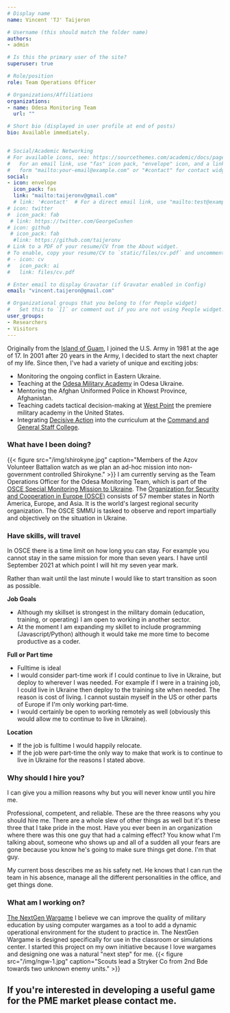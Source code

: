 ```yaml
---
# Display name
name: Vincent 'TJ' Taijeron

# Username (this should match the folder name)
authors:
- admin

# Is this the primary user of the site?
superuser: true

# Role/position
role: Team Operations Officer

# Organizations/Affiliations
organizations:
- name: Odesa Monitoring Team
  url: ""

# Short bio (displayed in user profile at end of posts)
bio: Available immediately.


# Social/Academic Networking
# For available icons, see: https://sourcethemes.com/academic/docs/page-builder/#icons
#   For an email link, use "fas" icon pack, "envelope" icon, and a link in the
#   form "mailto:your-email@example.com" or "#contact" for contact widget.
social:
- icon: envelope
  icon_pack: fas
  link: "mailto:taijeronv@gmail.com"
  # link: '#contact'  # For a direct email link, use "mailto:test@example.org".
# icon: twitter
#  icon_pack: fab
 # link: https://twitter.com/GeorgeCushen
# icon: github
 # icon_pack: fab
  #link: https://github.com/taijeronv
# Link to a PDF of your resume/CV from the About widget.
# To enable, copy your resume/CV to `static/files/cv.pdf` and uncomment the lines below.
# - icon: cv
#   icon_pack: ai
#   link: files/cv.pdf

# Enter email to display Gravatar (if Gravatar enabled in Config)
email: "vincent.taijeron@gmail.com"

# Organizational groups that you belong to (for People widget)
#   Set this to `[]` or comment out if you are not using People widget.
user_groups:
- Researchers
- Visitors
---
```


Originally from the [Island of Guam](https://en.wikipedia.org/wiki/Guam), I joined the U.S. Army in 1981 at the age of 17.
In 2001 after 20 years in the Army, I decided to start the next chapter of my
life.  Since then, I've had a variety of unique and exciting jobs:

- Monitoring the ongoing conflict in Eastern Ukraine.
- Teaching at the
  [Odesa Military Academy](https://en.wikipedia.org/wiki/Odessa_Military_Academy)
  in Odesa Ukraine.
- Mentoring the Afghan Uniformed Police in Khowst Province, Afghanistan.
- Teaching cadets tactical decision-making at
  [West Point](https://www.westpoint.edu/military/department-of-military-instruction/simulation-center)
  the premiere military academy in the United States.
- Integrating [Decisive Action](http://decisive-point.com/decisive-action/) into
  the curriculum at the
  [Command and General Staff College](https://usacac.army.mil/organizations/cace/cgsc).

### What have I been doing?

{{< figure src="/img/shirokyne.jpg" caption="Members of the Azov Volunteer Battalion watch as we plan an ad-hoc mission into non-government controlled Shirokyne." >}}
I am currently serving as the Team Operations Officer for the Odesa Monitoring
Team, which is part of the [OSCE Special Monitoring Mission to Ukraine](https://www.osce.org/special-monitoring-mission-to-ukraine). The
[Organization for Security and Cooperation in Europe (OSCE)](https://www.osce.org/whatistheosce/factsheet) consists of 57 member
states in North America, Europe, and Asia. It is the world's largest
regional security organization.  The OSCE SMMU is tasked to observe and report impartially and objectively on the situation in Ukraine.

### Have skills, will travel
In OSCE there is a time limit on how long you can stay. For example you cannot
stay in the same mission for more than seven years. I have until September 2021
at which point I will hit my seven year mark.

Rather than wait until the last minute I would like to start transition as soon as possible.

**Job Goals**
- Although my skillset is strongest in the military domain (education, training,
  or operating) I am open to working in another sector.
- At the moment I am expanding my skillet to include programming
  (Javascript/Python) although it would take me more time to become productive
  as a coder.

**Full or Part time**
- Fulltime is ideal
- I would consider part-time work if I could continue to live in Ukraine, but
  deploy to wherever I was needed. For example if I were in a training job, I
  could live in Ukraine then deploy to the training site when needed. The reason
  is cost of living. I cannot sustain myself in the US or other parts of Europe
  if I'm only working part-time.
- I would certainly be open to working remotely as well (obviously this would
  allow me to continue to live in Ukraine).

**Location**
- If the job is fulltime I would happily relocate.
- If the job were part-time the only way to make that work is to continue to
  live in Ukraine for the reasons I stated above.



### Why should I hire you?
I can give you a million reasons why but you will never know until you hire me.

Professional, competent, and reliable. These are the three reasons why you
should hire me. There are a whole slew of other things as well but it's these
three that I take pride in the most. Have you ever been in an organization where
there was this one guy that had a calming effect? You know what I'm talking
about, someone who shows up and all of a sudden all your fears are gone because
you know he's going to make sure things get done. I'm that guy.

My current boss describes me as his safety net. He knows that I can run the team
in his absence, manage all the different personalities in the office, and get
things done.

### What am I working on?
[The NextGen Wargame](https://friendly-ritchie-374adc.netlify.com/) I believe we
can improve the quality of military education by using computer wargames as a
tool to add a dynamic operational environment for the student to practice in.
The NextGen Wargame is designed specifically for use in the classroom or
simulations center. I started this project on my own initiative because I love
wargames and designing one was a natural "next step" for me. 
{{< figure src="/img/ngw-1.jpg" caption="Scouts lead a Stryker Co from 2nd Bde towards two unknown enemy units." >}}

## If you're interested in developing a useful game for the PME market please contact me.

